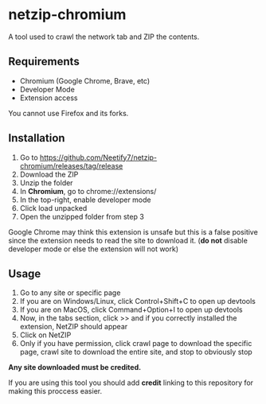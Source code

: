 # netzip-chromium
A tool used to crawl the network tab and ZIP the contents.

## Requirements
- Chromium (Google Chrome, Brave, etc)
- Developer Mode
- Extension access

You cannot use Firefox and its forks.

## Installation
1. Go to https://github.com/Neetify7/netzip-chromium/releases/tag/release
2. Download the ZIP
3. Unzip the folder
4. In <strong>Chromium</strong>, go to chrome://extensions/
5. In the top-right, enable developer mode
6. Click load unpacked
7. Open the unzipped folder from step 3

Google Chrome may think this extension is unsafe but this is a false positive since the extension needs to read the site to download it. (<strong>do not</strong> disable developer mode or else the extension will not work)

## Usage
1. Go to any site or specific page
2. If you are on Windows/Linux, click Control+Shift+C to open up devtools
3. If you are on MacOS, click Command+Option+I to open up devtools
4. Now, in the tabs section, click >> and if you correctly installed the extension, NetZIP should appear
5. Click on NetZIP
6. Only if you have permission, click crawl page to download the specific page, crawl site to download the entire site, and stop to obviously stop

<strong>Any site downloaded must be credited.</strong>

If you are using this tool you should add <strong>credit</strong> linking to this repository for making this proccess easier.
